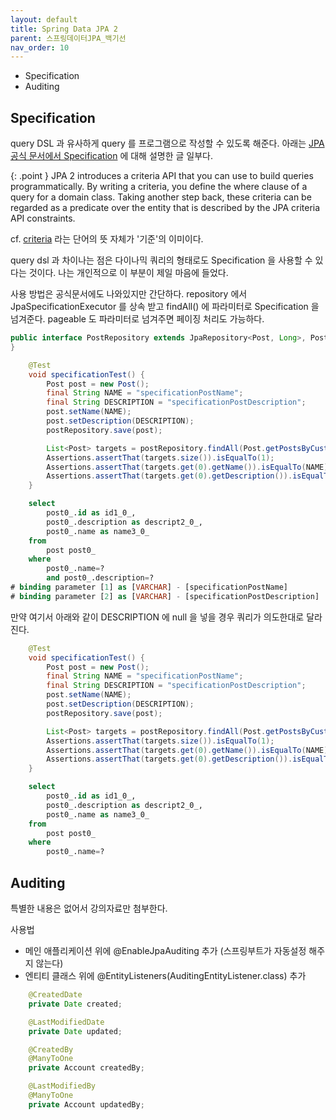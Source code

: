 ```yaml
---
layout: default
title: Spring Data JPA 2
parent: 스프링데이터JPA_백기선
nav_order: 10
---
```


- Specification
- Auditing

## Specification
query DSL 과 유사하게 query 를 프로그램으로 작성할 수 있도록 해준다. 아래는 [JPA 공식 문서에서 Specification] 에 대해 설명한 글 일부다.

{: .point }
JPA 2 introduces a criteria API that you can use to build queries programmatically.
By writing a criteria, you define the where clause of a query for a domain class.
Taking another step back, these criteria can be regarded as a predicate over the entity that is described by the JPA criteria API constraints.

cf. [criteria] 라는 단어의 뜻 자체가 '기준'의 이미이다.

query dsl 과 차이나는 점은 다이나믹 쿼리의 형태로도 Specification 을 사용할 수 있다는 것이다.
나는 개인적으로 이 부분이 제일 마음에 들었다.

사용 방법은 공식문서에도 나와있지만 간단하다. repository 에서 JpaSpecificationExecutor<T> 를 상속 받고
findAll() 에 파라미터로 Specification 을 넘겨준다. pageable 도 파라미터로 넘겨주면 페이징 처리도 가능하다.

```java
public interface PostRepository extends JpaRepository<Post, Long>, PostCustomRepository, QuerydslPredicateExecutor<Post>, JpaSpecificationExecutor<Post> {
}
```
```java
    @Test
    void specificationTest() {
        Post post = new Post();
        final String NAME = "specificationPostName";
        final String DESCRIPTION = "specificationPostDescription";
        post.setName(NAME);
        post.setDescription(DESCRIPTION);
        postRepository.save(post);

        List<Post> targets = postRepository.findAll(Post.getPostsByCustomSpecification(NAME, DESCRIPTION));
        Assertions.assertThat(targets.size()).isEqualTo(1);
        Assertions.assertThat(targets.get(0).getName()).isEqualTo(NAME);
        Assertions.assertThat(targets.get(0).getDescription()).isEqualTo(DESCRIPTION);
    }
```
```sql
    select
        post0_.id as id1_0_,
        post0_.description as descript2_0_,
        post0_.name as name3_0_ 
    from
        post post0_ 
    where
        post0_.name=? 
        and post0_.description=?
# binding parameter [1] as [VARCHAR] - [specificationPostName]
# binding parameter [2] as [VARCHAR] - [specificationPostDescription]
```

만약 여기서 아래와 같이 DESCRIPTION 에 null 을 넣을 경우 쿼리가 의도한대로 달라진다.
```java
    @Test
    void specificationTest() {
        Post post = new Post();
        final String NAME = "specificationPostName";
        final String DESCRIPTION = "specificationPostDescription";
        post.setName(NAME);
        post.setDescription(DESCRIPTION);
        postRepository.save(post);

        List<Post> targets = postRepository.findAll(Post.getPostsByCustomSpecification(NAME, null));
        Assertions.assertThat(targets.size()).isEqualTo(1);
        Assertions.assertThat(targets.get(0).getName()).isEqualTo(NAME);
        Assertions.assertThat(targets.get(0).getDescription()).isEqualTo(DESCRIPTION);
    }
```
```sql
    select
        post0_.id as id1_0_,
        post0_.description as descript2_0_,
        post0_.name as name3_0_ 
    from
        post post0_ 
    where
        post0_.name=?
```

## Auditing
특별한 내용은 없어서 강의자료만 첨부한다.

사용법
- 메인 애플리케이션 위에 @EnableJpaAuditing 추가 (스프링부트가 자동설정 해주지 않는다)
- 엔티티 클래스 위에 @EntityListeners(AuditingEntityListener.class) 추가

```java
    @CreatedDate
    private Date created;

    @LastModifiedDate
    private Date updated;

    @CreatedBy
    @ManyToOne
    private Account createdBy;

    @LastModifiedBy
    @ManyToOne
    private Account updatedBy;
```

[JPA 공식 문서에서 Specification]: https://docs.spring.io/spring-data/jpa/docs/current/reference/html/#specifications
[criteria]: https://en.dict.naver.com/#/entry/enko/950022ddab1a4485941a8cb66ec2a958
[Auditing]: https://docs.spring.io/spring-data/jpa/docs/current/reference/html/#auditing
